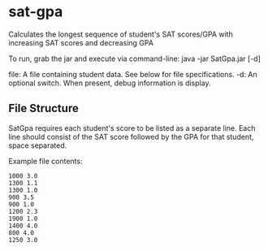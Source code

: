 sat-gpa
=======

Calculates the longest sequence of student's SAT scores/GPA with increasing SAT scores and decreasing GPA

To run, grab the jar and execute via command-line:
java -jar SatGpa.jar <file> [-d]

file: A file containing student data. See below for file specifications.
-d: An optional switch. When present, debug information is display.

File Structure
--------------
SatGpa requires each student's score to be listed as a separate line.
Each line should consist of the SAT score followed by the GPA for that student, space separated.

Example file contents:

```
1000 3.0
1300 1.1
1300 1.0
900 3.5
900 1.0
1200 2.3
1900 1.0
1400 4.0
800 4.0
1250 3.0
```